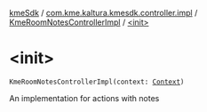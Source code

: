 [kmeSdk](../../index.md) / [com.kme.kaltura.kmesdk.controller.impl](../index.md) / [KmeRoomNotesControllerImpl](index.md) / [&lt;init&gt;](./-init-.md)

# &lt;init&gt;

`KmeRoomNotesControllerImpl(context: `[`Context`](https://developer.android.com/reference/android/content/Context.html)`)`

An implementation for actions with notes

